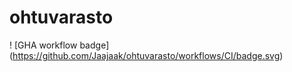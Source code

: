 # ohtuvarasto

! [GHA workflow badge] (https://github.com/Jaajaak/ohtuvarasto/workflows/CI/badge.svg)
